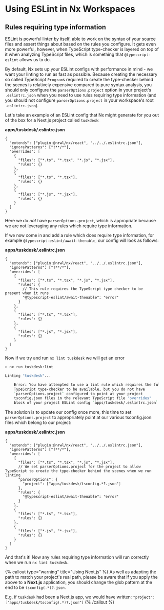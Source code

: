 # Using ESLint in Nx Workspaces

## Rules requiring type information

ESLint is powerful linter by itself, able to work on the syntax of your source files and assert things about based on the rules you configure. It gets even more powerful, however, when TypeScript type-checker is layered on top of it when analyzing TypeScript files, which is something that `@typescript-eslint` allows us to do.

By default, Nx sets up your ESLint configs with performance in mind - we want your linting to run as fast as possible. Because creating the necessary so called TypeScript `Program`s required to create the type-checker behind the scenes is relatively expensive compared to pure syntax analysis, you should only configure the `parserOptions.project` option in your project's `.eslintrc.json` when you need to use rules requiring type information (and you should not configure `parserOptions.project` in your workspace's root `.eslintrc.json`).

Let's take an example of an ESLint config that Nx might generate for you out of the box for a Next.js project called `tuskdesk`:

**apps/tuskdesk/.eslintrc.json**

```jsonc
{
  "extends": ["plugin:@nrwl/nx/react", "../../.eslintrc.json"],
  "ignorePatterns": ["!**/*"],
  "overrides": [
    {
      "files": ["*.ts", "*.tsx", "*.js", "*.jsx"],
      "rules": {}
    },
    {
      "files": ["*.ts", "*.tsx"],
      "rules": {}
    },
    {
      "files": ["*.js", "*.jsx"],
      "rules": {}
    }
  ]
}
```

Here we do _not_ have `parserOptions.project`, which is appropriate because we are not leveraging any rules which require type information.

If we now come in and add a rule which does require type information, for example `@typescript-eslint/await-thenable`, our config will look as follows:

**apps/tuskdesk/.eslintrc.json**

```jsonc
{
  "extends": ["plugin:@nrwl/nx/react", "../../.eslintrc.json"],
  "ignorePatterns": ["!**/*"],
  "overrides": [
    {
      "files": ["*.ts", "*.tsx", "*.js", "*.jsx"],
      "rules": {
        // This rule requires the TypeScript type checker to be present when it runs
        "@typescript-eslint/await-thenable": "error"
      }
    },
    {
      "files": ["*.ts", "*.tsx"],
      "rules": {}
    },
    {
      "files": ["*.js", "*.jsx"],
      "rules": {}
    }
  ]
}
```

Now if we try and run `nx lint tuskdesk` we will get an error

```bash
> nx run tuskdesk:lint

Linting "tuskdesk"...

    Error: You have attempted to use a lint rule which requires the full
    TypeScript type-checker to be available, but you do not have
    `parserOptions.project` configured to point at your project
    tsconfig.json files in the relevant TypeScript file "overrides"
    block of your project ESLint config `apps/tuskdesk/.eslintrc.json`

```

The solution is to update our config once more, this time to set `parserOptions.project` to appropriately point at our various tsconfig.json files which belong to our project:

**apps/tuskdesk/.eslintrc.json**

```jsonc
{
  "extends": ["plugin:@nrwl/nx/react", "../../.eslintrc.json"],
  "ignorePatterns": ["!**/*"],
  "overrides": [
    {
      "files": ["*.ts", "*.tsx", "*.js", "*.jsx"],
      // We set parserOptions.project for the project to allow TypeScript to create the type-checker behind the scenes when we run linting
      "parserOptions": {
        "project": ["apps/tuskdesk/tsconfig.*?.json"]
      },
      "rules": {
        "@typescript-eslint/await-thenable": "error"
      }
    },
    {
      "files": ["*.ts", "*.tsx"],
      "rules": {}
    },
    {
      "files": ["*.js", "*.jsx"],
      "rules": {}
    }
  ]
}
```

And that's it! Now any rules requiring type information will run correctly when we run `nx lint tuskdesk`.

{% callout type="warning" title="Using Next.js" %}
As well as adapting the path to match your project's real path, please be aware that if you apply the above to a **Next.js** application, you should change the glob pattern at the end to be `tsconfig(.*)?.json`.

E.g. if `tuskdesk` had been a Next.js app, we would have written: `"project": ["apps/tuskdesk/tsconfig(.*)?.json"]`
{% /callout %}
